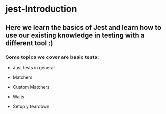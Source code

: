 # jest-Introduction

## Here we learn the basics of Jest and learn how to use our existing knowledge in testing with a different tool :)

### Some topics we cover are basic tests:

- Just tests in general

- Matchers

- Custom Matchers

- Waits

- Setup y teardown
